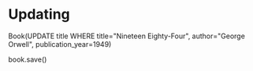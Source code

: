 # Updating

Book(UPDATE title WHERE title="Nineteen Eighty-Four", author="George Orwell", publication_year=1949)

book.save()
